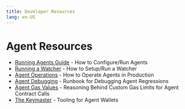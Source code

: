 ```yaml
---
title: Developer Resources
lang: en-US
---
```


# Agent Resources

- [Running Agents Guide](./running-agents.md) - How to Configure/Run Agents
- [Running a Watcher](./running-watcher.md) - How to Setup/Run a Watcher
- [Agent Operations](./agent-operations.md) - How to Operate Agents in Production
- [Agent Debugging](./debug-agents.md) - Runbook for Debugging Agent Regressions
- [Agent Gas Values](./gas-values.md) - Reasoning Behind Custom Gas Limits for Agent Contract Calls
- [The Keymaster](./the-keymaster.md) - Tooling for Agent Wallets
